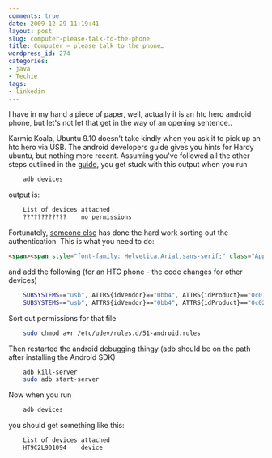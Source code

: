 ```yaml
---
comments: true
date: 2009-12-29 11:19:41
layout: post
slug: computer-please-talk-to-the-phone
title: Computer – please talk to the phone…
wordpress_id: 274
categories:
- java
- Techie
tags:
- linkedin
---
```


I have in my hand a piece of paper, well, actually it is an htc hero android phone, but let's not let that get in the way of an opening sentence..

Karmic Koala, Ubuntu 9.10 doesn't take kindly when you ask it to pick up an htc hero via USB. The android developers guide gives you hints for Hardy ubuntu, but nothing more recent. Assuming you've followed all the other steps outlined in the [guide](http://developer.android.com/guide/developing/device.html), you get stuck with this output when you run

``` sh    
    adb devices
```

output is:

``` sh 
    List of devices attached
    ????????????    no permissions
```

Fortunately, [someone else](http://truthseekernz.blogspot.com/2009/11/ubuntu-910-and-adt-094-tangle.html) has done the hard work sorting out the authentication. This is what you need to do:

``` html   
<span><span style="font-family: Helvetica,Arial,sans-serif;" class="Apple-style-span">sudo vi /etc/udev/rules.d/51-android.rules </span></span>
```

and add the following (for an HTC phone - the code changes for other devices)

``` sh    
    SUBSYSTEMS=="usb", ATTRS{idVendor}=="0bb4", ATTRS{idProduct}=="0c01", MODE="0666"
    SUBSYSTEMS=="usb", ATTRS{idVendor}=="0bb4", ATTRS{idProduct}=="0c02", MODE="0666"
```

Sort out permissions for that file

``` sh    
    sudo chmod a+r /etc/udev/rules.d/51-android.rules
```

Then restarted the android debugging thingy (adb should be on the path after installing the Android SDK)

``` sh 
    adb kill-server
    sudo adb start-server
```

Now when you run

``` sh    
    adb devices
```

you should get something like this:

``` sh  
    List of devices attached
    HT9C2L901094    device
```
